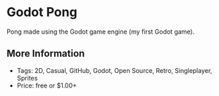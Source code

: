 # Godot Pong

Pong made using the Godot game engine (my first Godot game).

## More Information

- Tags: 2D, Casual, GitHub, Godot, Open Source, Retro, Singleplayer, Sprites
- Price: free or $1.00+
